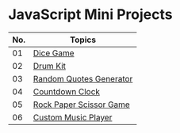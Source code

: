 # JavaScript Mini Projects 
| No.| Topics |
|----|--------|
| 01 |[Dice Game](https://github.com/KyiThantSin/JavaScript_Projects/tree/main/Dice%20Game)|
| 02 |[Drum Kit](https://github.com/KyiThantSin/JavaScript_Projects/tree/main/Drum%20Kit)|
| 03 |[Random Quotes Generator](https://github.com/KyiThantSin/JavaScript_Projects/tree/main/Random%20quotes%20generator)|
| 04 |[Countdown Clock](https://github.com/KyiThantSin/JavaScript_Projects/tree/main/Countdown%20Clock)|
| 05 |[Rock Paper Scissor Game](https://github.com/KyiThantSin/JavaScript_Projects/tree/main/Rock%2CPaper%2CScissor)|
| 06 |[Custom Music Player](https://github.com/KyiThantSin/JavaScript_Projects/tree/main/Cutome%20Music%20Player)|
